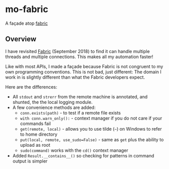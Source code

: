 # mo-fabric

A façade atop [fabric](http://www.fabfile.org/)

## Overview

I have revisited [Fabric](http://www.fabfile.org/) (September 2018) to find it can handle multiple threads and multiple connections. This makes all my automation faster!

Like with most APIs, I made a façade because Fabric is not congruent to my own programming conventions. This is not bad, just different: The domain I work in is slightly different than what the Fabric developers expect. 

Here are the differences:

* All `stdout` and `strerr` from the remote machine is annotated, and shunted, the the local logging module.
* A few convenience methods are added:
  * `conn.exists(path)` - to test if a remote file exists
  * `with conn.warn_only():` - context manager if you do not care if your commands fail
  * `get(remote, local)` - allows you to use tilde (`~`) on Windows to refer to home directory
  * `put(local, remote, use_sudo=False)` - same as `get` plus the ability to upload as root
  * `sudo(command)` works with the `cd()` context manager
* Added `Result.__contains__()` so checking for patterns in command output is simpler
